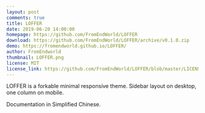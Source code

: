 ```yaml
---
layout: post
comments: true
title: LOFFER
date: 2019-06-20 14:00:00
homepage: https://github.com/FromEndWorld/LOFFER
download: https://github.com/FromEndWorld/LOFFER/archive/v0.1.0.zip
demo: https://fromendworld.github.io/LOFFER/
author: FromEndworld
thumbnail: LOFFER.png
license: MIT
license_link: https://github.com/FromEndWorld/LOFFER/blob/master/LICENSE
---
```


LOFFER is a forkable minimal responsive theme. Sidebar layout on desktop, one column on mobile.

Documentation in Simplified Chinese.
